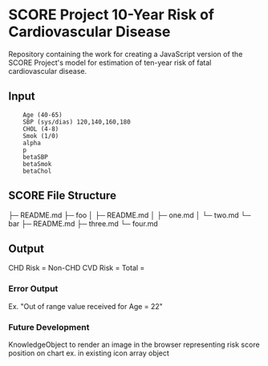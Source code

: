 # SCORE Project 10-Year Risk of Cardiovascular Disease
Repository containing the work for creating a JavaScript version of the SCORE Project's model for estimation of ten-year risk of fatal cardiovascular disease.



## Input
       
        Age (40-65)
        SBP (sys/dias) 120,140,160,180
        CHOL (4-8)
        Smok (1/0)
        alpha
        p
        betaSBP
        betaSmok
        betaChol
        
## SCORE File Structure

├─ README.md
├─ foo
│  ├─ README.md
│  ├─ one.md
│  └─ two.md
└─ bar
   ├─ README.md
   ├─ three.md
   └─ four.md

## Output

CHD Risk = 
Non-CHD CVD Risk = 
Total = 



### Error Output

Ex. "Out of range value received for Age = 22" 


### Future Development

KnowledgeObject to render an image in the browser representing risk score position on chart
ex. in existing icon array object